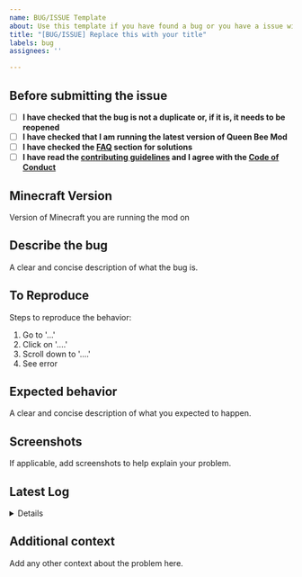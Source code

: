 ```yaml
---
name: BUG/ISSUE Template
about: Use this template if you have found a bug or you have a issue with something
title: "[BUG/ISSUE] Replace this with your title"
labels: bug
assignees: ''

---
```


## Before submitting the issue

- [ ] **I have checked that the bug is not a duplicate or, if it is, it needs to be reopened**
- [ ] **I have checked that I am running the latest version of Queen Bee Mod**
- [ ] **I have checked the [FAQ]() section for solutions**
- [ ] **I have read the [contributing guidelines](https://github.com/CerbonXD/QueenBeeMod/blob/master/CONTRIBUTING.md#issue) and I agree with the [Code of Conduct](https://github.com/CerbonXD/QueenBeeMod/blob/master/CODE_OF_CONDUCT.md)**

## Minecraft Version
Version of Minecraft you are running the mod on

## Describe the bug
A clear and concise description of what the bug is.

## To Reproduce
Steps to reproduce the behavior:
1. Go to '...'
2. Click on '....'
3. Scroll down to '....'
4. See error

## Expected behavior
A clear and concise description of what you expected to happen.

## Screenshots
If applicable, add screenshots to help explain your problem.

## Latest Log

<details>

```
Please paste here the latest log (Open the folder where your Minecraft is installed and search for "logs" foder, open latest.log and paste it's content here). 
```

</details>

## Additional context
Add any other context about the problem here.
